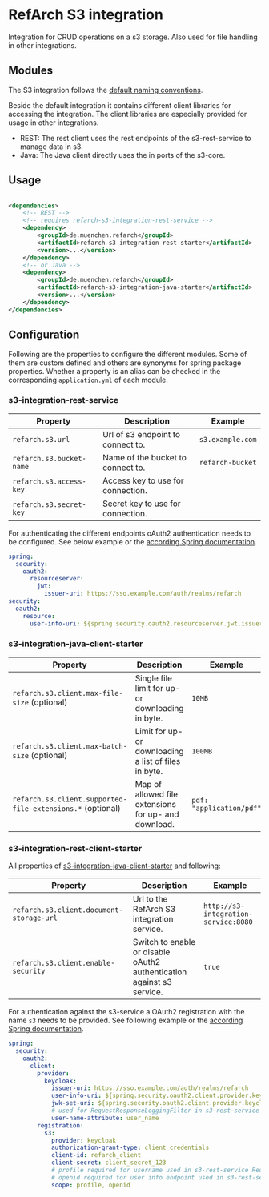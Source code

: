 # RefArch S3 integration

Integration for CRUD operations on a s3 storage. Also used for file handling in other integrations.

## Modules

The S3 integration follows the [default naming conventions](../README.md#naming-conventions).

Beside the default integration it contains different client libraries for accessing the integration. The client
libraries are especially provided for usage in other integrations.

- REST: The rest client uses the rest endpoints of the s3-rest-service to manage data in s3.
- Java: The Java client directly uses the in ports of the s3-core.

## Usage

```xml

<dependencies>
    <!-- REST -->
    <!-- requires refarch-s3-integration-rest-service -->
    <dependency>
        <groupId>de.muenchen.refarch</groupId>
        <artifactId>refarch-s3-integration-rest-starter</artifactId>
        <version>...</version>
    </dependency>
    <!-- or Java -->
    <dependency>
        <groupId>de.muenchen.refarch</groupId>
        <artifactId>refarch-s3-integration-java-starter</artifactId>
        <version>...</version>
    </dependency>
</dependencies>
```

## Configuration

Following are the properties to configure the different modules. Some of them are custom defined and others are synonyms
for spring package properties.
Whether a property is an alias can be checked in the corresponding `application.yml` of each module.

### s3-integration-rest-service

| Property                 | Description                                                    | Example                                       |
|--------------------------|----------------------------------------------------------------|-----------------------------------------------|
| `refarch.s3.url`         | Url of s3 endpoint to connect to.                              | `s3.example.com`                              |
| `refarch.s3.bucket-name` | Name of the bucket to connect to.                              | `refarch-bucket`                              |
| `refarch.s3.access-key`  | Access key to use for connection.                              |                                               |
| `refarch.s3.secret-key`  | Secret key to use for connection.                              |                                               |

For authenticating the different endpoints oAuth2 authentication needs to be configured.
See below example or the [according Spring documentation](https://docs.spring.io/spring-security/reference/servlet/oauth2/index.html#oauth2-resource-server).

```yml
spring:
  security:
    oauth2:
      resourceserver:
        jwt:
          issuer-uri: https://sso.example.com/auth/realms/refarch
security:
  oauth2:
    resource:
      user-info-uri: ${spring.security.oauth2.resourceserver.jwt.issuer-uri}/protocol/openid-connect/userinfo
```

### s3-integration-java-client-starter

| Property                                                   | Description                                           | Example                  |
|------------------------------------------------------------|-------------------------------------------------------|--------------------------|
| `refarch.s3.client.max-file-size` (optional)               | Single file limit for up- or downloading in byte.     | `10MB`                   |
| `refarch.s3.client.max-batch-size` (optional)              | Limit for up- or downloading a list of files in byte. | `100MB`                  |
| `refarch.s3.client.supported-file-extensions.*` (optional) | Map of allowed file extensions for up- and download.  | `pdf: "application/pdf"` |

### s3-integration-rest-client-starter

All properties of [s3-integration-java-client-starter](#s3-integration-rest-client-starter) and following:

| Property                                 | Description                                                                | Example                                       |
|------------------------------------------|----------------------------------------------------------------------------|-----------------------------------------------|
| `refarch.s3.client.document-storage-url` | Url to the RefArch S3 integration service.                                 | `http://s3-integration-service:8080`          |
| `refarch.s3.client.enable-security`      | Switch to enable or disable oAuth2 authentication against s3 service.      | `true`                                        |

For authentication against the s3-service a OAuth2 registration with the name `s3` needs to be provided.
See following example or the [according Spring documentation](https://docs.spring.io/spring-security/reference/servlet/oauth2/index.html#oauth2-client).

```yml
spring:
  security:
    oauth2:
      client:
        provider:
          keycloak:
            issuer-uri: https://sso.example.com/auth/realms/refarch
            user-info-uri: ${spring.security.oauth2.client.provider.keycloak.issuer-uri}/protocol/openid-connect/userinfo
            jwk-set-uri: ${spring.security.oauth2.client.provider.keycloak.issuer-uri}/protocol/openid-connect/certs
            # used for RequestResponseLoggingFilter in s3-rest-service
            user-name-attribute: user_name
        registration:
          s3:
            provider: keycloak
            authorization-grant-type: client_credentials
            client-id: refarch_client
            client-secret: client_secret_123
            # profile required for username used in s3-rest-service RequestResponseLoggingFilter
            # openid required for user info endpoint used in s3-rest-service JwtUserInfoAuthenticationConverter
            scope: profile, openid
```
